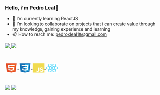 ### Hello, i'm Pedro Leal👋


- 🌱 I’m currently learning ReactJS
- 👯 I’m looking to collaborate on projects that i can create value through my knowledge, gaining experience and learning
- 📫 How to reach me: pedroxleal10@gmail.com

<div>
  <a href="https://github.com/pedrocleal">
  <img height="180em" src="https://github-readme-stats.vercel.app/api?username=pedrocleal&show_icons=true&theme=dracula&include_all_commits=true&count_privade=true"/>
  <img height="180em" src="https://github-readme-stats.vercel.app/api/top-langs/?username=pedrocleal&layout=compact&langs_count=16&theme=dracula"/>
</div>
  
  ##
  
<div style="display: inline_block"><br>
  <img align="center" alt="pedro-HTML" height="30" width="40" src="https://raw.githubusercontent.com/devicons/devicon/master/icons/html5/html5-original.svg">
  <img align="center" alt="pedro-CSS" height="30" width="40" src="https://raw.githubusercontent.com/devicons/devicon/master/icons/css3/css3-original.svg">
  <img align="center" alt="pedro-Js" height="30" width="40" src="https://raw.githubusercontent.com/devicons/devicon/master/icons/javascript/javascript-plain.svg">
  <img align="center" alt="pedro-React" height="30" width="40" src="https://raw.githubusercontent.com/devicons/devicon/master/icons/react/react-original.svg">
</div>
  
#  
  <div>
    <a href="https://www.linkedin.com/in/pedro-leal-2335a0214/" target="_blank"><img src="https://img.shields.io/badge/-LinkedIn-%230077B5?style=for-the-badge&logo=linkedin&logoColor=white" target="_blank"></a> 
    <a href = "mailto:pedroxleal10@gmail.com"><img src="https://img.shields.io/badge/-Gmail-%23333?style=for-the-badge&logo=gmail&logoColor=white" target="_blank"></a>
  </div>
